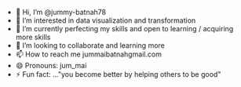 - 👋 Hi, I’m @jummy-batnah78
- 👀 I’m interested in data visualization and transformation 
- 🌱 I’m currently perfecting my skills and open to learning / acquiring more skills  
- 💞️ I’m looking to collaborate and learning  more 
- 📫 How to reach me jummaibatnahgmail.com
- 😄 Pronouns: jum_mai
- ⚡ Fun fact: ..."you become better by helping others to be good" 

<!---
jummy-batnah78/jummy-batnah78 is a ✨ special ✨ repository because its `README.md` (this file) appears on your GitHub profile.
You can click the Preview link to take a look at your changes.
--->

